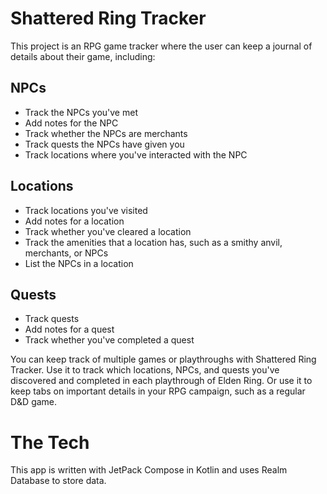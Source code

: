 # Shattered Ring Tracker

This project is an RPG game tracker where the user can keep a journal of details about their game, including:

## NPCs
- Track the NPCs you've met
- Add notes for the NPC
- Track whether the NPCs are merchants
- Track quests the NPCs have given you
- Track locations where you've interacted with the NPC

## Locations
- Track locations you've visited
- Add notes for a location
- Track whether you've cleared a location
- Track the amenities that a location has, such as a smithy anvil, merchants, or NPCs
- List the NPCs in a location

## Quests
- Track quests
- Add notes for a quest
- Track whether you've completed a quest

You can keep track of multiple games or playthroughs with Shattered Ring Tracker. Use it to track which locations, NPCs, and quests you've discovered and completed in each playthrough of Elden Ring. Or use it to keep tabs on important details in your RPG campaign, such as a regular D&D game.

# The Tech

This app is written with JetPack Compose in Kotlin and uses Realm Database to store data.

